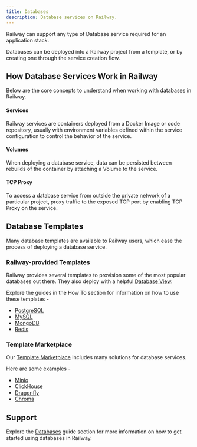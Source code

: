 ```yaml
---
title: Databases
description: Database services on Railway.
---
```


Railway can support any type of Database service required for an application stack.

Databases can be deployed into a Railway project from a template, or by creating one through the service creation flow.

## How Database Services Work in Railway

Below are the core concepts to understand when working with databases in Railway.

#### Services
Railway services are containers deployed from a Docker Image or code repository, usually with environment variables defined within the service configuration to control the behavior of the service.

#### Volumes
When deploying a database service, data can be persisted between rebuilds of the container by attaching a Volume to the service.

#### TCP Proxy
To access a database service from outside the private network of a particular project, proxy traffic to the exposed TCP port by enabling TCP Proxy on the service.

## Database Templates

Many database templates are available to Railway users, which ease the process of deploying a database service.

### Railway-provided Templates

Railway provides several templates to provision some of the most popular databases out there.  They also deploy with a helpful [Database View](/guides/database-view).  

Explore the guides in the How To section for information on how to use these templates - 
- [PostgreSQL](/guides/postgresql)
- [MySQL](/guides/mysql)
- [MongoDB](/guides/mongodb)
- [Redis](/guides/redis)


### Template Marketplace

Our <a href="https://railway.com/templates" target="_blank">Template Marketplace</a> includes many solutions for database services.

Here are some examples - 
- [Minio](https://railway.com/template/SMKOEA)
- [ClickHouse](https://railway.com/template/clickhouse)
- [Dragonfly](https://railway.com/template/dragonfly)
- [Chroma](https://railway.com/template/kbvIRV)

## Support

Explore the [Databases](/guides/databases) guide section for more information on how to get started using databases in Railway.
